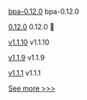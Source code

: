 
[bpa-0.12.0](https://github.com/hyperledger-labs/business-partner-agent-chart/releases/tag/bpa-0.12.0) bpa-0.12.0

[0.12.0](https://github.com/hyperledger-labs/business-partner-agent/releases/tag/0.12.0) 0.12.0 🌈

[v1.1.10](https://github.com/hyperledger/firefly-sdk-nodejs/releases/tag/v1.1.10) v1.1.10

[v1.1.9](https://github.com/hyperledger/firefly-sdk-nodejs/releases/tag/v1.1.9) v1.1.9

[v1.1.1](https://github.com/hyperledger/fabric-gateway/releases/tag/v1.1.1) v1.1.1


[See more >>>](https://start-here.hyperledger.org/releases)
